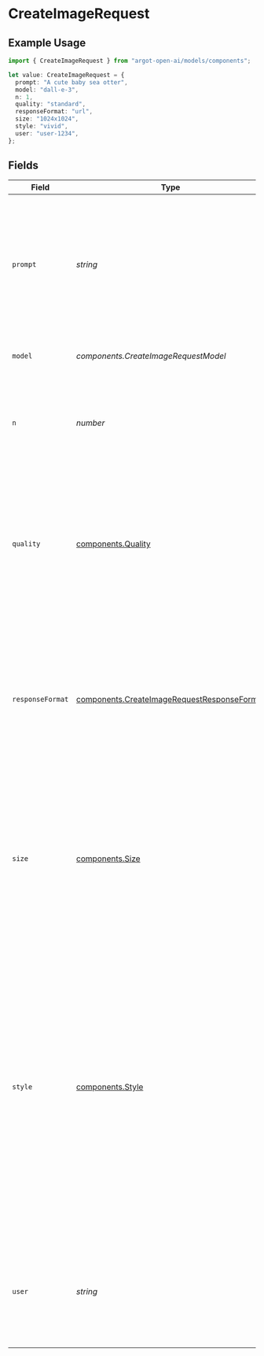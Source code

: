 # CreateImageRequest

## Example Usage

```typescript
import { CreateImageRequest } from "argot-open-ai/models/components";

let value: CreateImageRequest = {
  prompt: "A cute baby sea otter",
  model: "dall-e-3",
  n: 1,
  quality: "standard",
  responseFormat: "url",
  size: "1024x1024",
  style: "vivid",
  user: "user-1234",
};
```

## Fields

| Field                                                                                                                                                                                                                                                                                    | Type                                                                                                                                                                                                                                                                                     | Required                                                                                                                                                                                                                                                                                 | Description                                                                                                                                                                                                                                                                              | Example                                                                                                                                                                                                                                                                                  |
| ---------------------------------------------------------------------------------------------------------------------------------------------------------------------------------------------------------------------------------------------------------------------------------------- | ---------------------------------------------------------------------------------------------------------------------------------------------------------------------------------------------------------------------------------------------------------------------------------------- | ---------------------------------------------------------------------------------------------------------------------------------------------------------------------------------------------------------------------------------------------------------------------------------------- | ---------------------------------------------------------------------------------------------------------------------------------------------------------------------------------------------------------------------------------------------------------------------------------------- | ---------------------------------------------------------------------------------------------------------------------------------------------------------------------------------------------------------------------------------------------------------------------------------------- |
| `prompt`                                                                                                                                                                                                                                                                                 | *string*                                                                                                                                                                                                                                                                                 | :heavy_check_mark:                                                                                                                                                                                                                                                                       | A text description of the desired image(s). The maximum length is 1000 characters for `dall-e-2` and 4000 characters for `dall-e-3`.                                                                                                                                                     | A cute baby sea otter                                                                                                                                                                                                                                                                    |
| `model`                                                                                                                                                                                                                                                                                  | *components.CreateImageRequestModel*                                                                                                                                                                                                                                                     | :heavy_minus_sign:                                                                                                                                                                                                                                                                       | The model to use for image generation.                                                                                                                                                                                                                                                   | dall-e-3                                                                                                                                                                                                                                                                                 |
| `n`                                                                                                                                                                                                                                                                                      | *number*                                                                                                                                                                                                                                                                                 | :heavy_minus_sign:                                                                                                                                                                                                                                                                       | The number of images to generate. Must be between 1 and 10. For `dall-e-3`, only `n=1` is supported.                                                                                                                                                                                     | 1                                                                                                                                                                                                                                                                                        |
| `quality`                                                                                                                                                                                                                                                                                | [components.Quality](../../models/components/quality.md)                                                                                                                                                                                                                                 | :heavy_minus_sign:                                                                                                                                                                                                                                                                       | The quality of the image that will be generated. `hd` creates images with finer details and greater consistency across the image. This param is only supported for `dall-e-3`.                                                                                                           | standard                                                                                                                                                                                                                                                                                 |
| `responseFormat`                                                                                                                                                                                                                                                                         | [components.CreateImageRequestResponseFormat](../../models/components/createimagerequestresponseformat.md)                                                                                                                                                                               | :heavy_minus_sign:                                                                                                                                                                                                                                                                       | The format in which the generated images are returned. Must be one of `url` or `b64_json`. URLs are only valid for 60 minutes after the image has been generated.                                                                                                                        | url                                                                                                                                                                                                                                                                                      |
| `size`                                                                                                                                                                                                                                                                                   | [components.Size](../../models/components/size.md)                                                                                                                                                                                                                                       | :heavy_minus_sign:                                                                                                                                                                                                                                                                       | The size of the generated images. Must be one of `256x256`, `512x512`, or `1024x1024` for `dall-e-2`. Must be one of `1024x1024`, `1792x1024`, or `1024x1792` for `dall-e-3` models.                                                                                                     | 1024x1024                                                                                                                                                                                                                                                                                |
| `style`                                                                                                                                                                                                                                                                                  | [components.Style](../../models/components/style.md)                                                                                                                                                                                                                                     | :heavy_minus_sign:                                                                                                                                                                                                                                                                       | The style of the generated images. Must be one of `vivid` or `natural`. Vivid causes the model to lean towards generating hyper-real and dramatic images. Natural causes the model to produce more natural, less hyper-real looking images. This param is only supported for `dall-e-3`. | vivid                                                                                                                                                                                                                                                                                    |
| `user`                                                                                                                                                                                                                                                                                   | *string*                                                                                                                                                                                                                                                                                 | :heavy_minus_sign:                                                                                                                                                                                                                                                                       | A unique identifier representing your end-user, which can help OpenAI to monitor and detect abuse. [Learn more](/docs/guides/safety-best-practices/end-user-ids).<br/>                                                                                                                   | user-1234                                                                                                                                                                                                                                                                                |